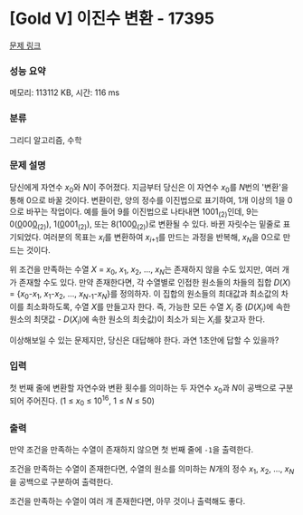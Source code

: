 # [Gold V] 이진수 변환 - 17395 

[문제 링크](https://www.acmicpc.net/problem/17395) 

### 성능 요약

메모리: 113112 KB, 시간: 116 ms

### 분류

그리디 알고리즘, 수학

### 문제 설명

<p>당신에게 자연수 <em>x</em><sub>0</sub>와 <em>N</em>이 주어졌다. 지금부터 당신은 이 자연수<em> x</em><sub>0</sub>를 <em>N</em>번의 '변환'을 통해 0으로 바꿀 것이다. 변환이란, 양의 정수를 이진법으로 표기하여, 1개 이상의 1을 0으로 바꾸는 작업이다. 예를 들어 9를 이진법으로 나타내면 1001<sub>(2)</sub>인데, 9는 0(<u>0</u>00<u>0</u><sub>(2)</sub>), 1(<u>0</u>001<sub>(2)</sub>), 또는 8(100<u>0</u><sub>(2)</sub>)로 변환될 수 있다. 바뀐 자릿수는 밑줄로 표기되었다. 여러분의 목표는 <em>x<sub>i</sub></em>를 변환하여 <em>x</em><sub><em>i</em>+1</sub>를 만드는 과정을 반복해, <em>x<sub>N</sub></em>을 0으로 만드는 것이다.</p>

<p>위 조건을 만족하는 수열 <em>X</em> = <em>x</em><sub>0</sub>, <em>x</em><sub>1</sub>, <em>x</em><sub>2</sub>, ..., <em>x<sub>N</sub></em>는 존재하지 않을 수도 있지만, 여러 개가 존재할 수도 있다. 만약 존재한다면, 각 수열별로 인접한 원소들의 차들의 집합 <em>D</em>(<em>X</em>) = {<em>x</em><sub>0</sub>-<em>x</em><sub>1</sub>, <em>x</em><sub>1</sub>-<em>x</em><sub>2</sub>, ..., <em>x<sub>N</sub></em><sub>-1</sub>-<em>x</em><sub><em>N</em></sub>}를 정의하자. 이 집합의 원소들의 최대값과 최소값의 차이를 최소화하도록, 수열 <em>X</em>를 만들고자 한다. 즉, 가능한 모든 수열 <em>X<sub>i</sub></em> 중 (<em>D</em>(<em>X<sub>i</sub></em>)에 속한 원소의 최댓값 - <em>D</em>(<em>X<sub>i</sub></em>)에 속한 원소의 최솟값)이 최소가 되는 <em>X<sub>i</sub></em>를 찾고자 한다.</p>

<p>이상해보일 수 있는 문제지만, 당신은 대답해야 한다. 과연 1초안에 답할 수 있을까?</p>

### 입력 

 <p>첫 번째 줄에 변환할 자연수와 변환 횟수를 의미하는 두 자연수 <em>x</em><sub>0</sub>과 <em>N</em>이 공백으로 구분되어 주어진다. (1 ≤ <em>x</em><sub>0</sub> ≤ 10<sup>16</sup>, 1 ≤ <em>N</em> ≤ 50)</p>

### 출력 

 <p>만약 조건을 만족하는 수열이 존재하지 않으면 첫 번째 줄에 <code>-1</code>을 출력한다.</p>

<p>조건을 만족하는 수열이 존재한다면, 수열의 원소를 의미하는 <em>N</em>개의 정수 <em>x</em><sub>1</sub>, <em>x</em><sub>2</sub>, ..., <em>x<sub>N</sub></em>을 공백으로 구분하여 출력한다.</p>

<p>조건을 만족하는 수열이 여러 개 존재한다면, 아무 것이나 출력해도 좋다.</p>

